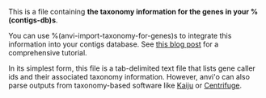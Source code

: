 This is a file containing **the taxonomy information for the genes in your %(contigs-db)s**. 

You can use %(anvi-import-taxonomy-for-genes)s to integrate this information into your contigs database. See [this blog post](http://merenlab.org/2016/06/18/importing-taxonomy/) for a comprehensive tutorial. 

In its simplest form, this file is a tab-delimited text file that lists gene caller ids and their associated taxonomy information. However, anvi'o can also parse outputs from taxonomy-based software like [Kaiju](https://github.com/bioinformatics-centre/kaiju) or [Centrifuge](https://github.com/infphilo/centrifuge). 
